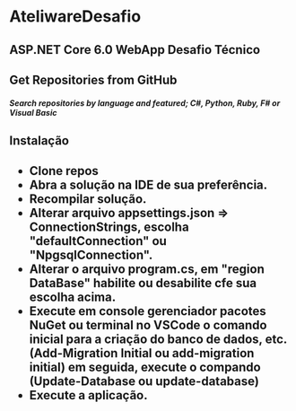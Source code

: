 <h1>AteliwareDesafio</h1>

<h2>ASP.NET Core 6.0 WebApp Desafio Técnico</h2>

<h2>Get Repositories from GitHub</h2>
  <h5>Search repositories by language and featured; C#, Python, Ruby, F# or Visual Basic</h5>

<h2>Instalação<h2/>
  <ul>
    <li>Clone repos</li>
    <li>Abra a solução na IDE de sua preferência.</li>
    <li>Recompilar solução.</li>
    <li>Alterar arquivo appsettings.json => ConnectionStrings, escolha "defaultConnection" ou "NpgsqlConnection".</li>
    <li>Alterar o arquivo program.cs, em "region DataBase" habilite ou desabilite cfe sua escolha acima.</li>
    <li>Execute em console gerenciador pacotes NuGet ou terminal no VSCode o comando inicial para a criação do banco de dados, etc. (Add-Migration Initial ou add-migration initial) em seguida, execute o compando (Update-Database ou update-database)</li>
    <li>Execute a aplicação.</li>
  </ul>
